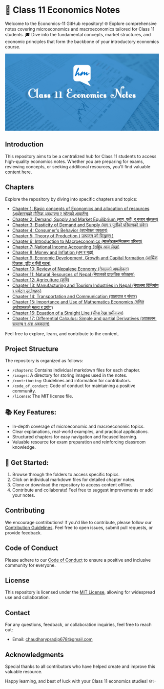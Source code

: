 # 📘 Class 11 Economics Notes

Welcome to the Economics-11 GitHub repository! 🌐 Explore comprehensive notes covering microeconomics and macroeconomics tailored for Class 11 students. 🎓 Dive into the fundamental concepts, market structures, and economic principles that form the backbone of your introductory economics course.

<img src="./images/cover.jpg" alt="Class 11 Economics Notes, Cover image" />

## Introduction

This repository aims to be a centralized hub for Class 11 students to access high-quality economics notes. Whether you are preparing for exams, reviewing concepts, or seeking additional resources, you'll find valuable content here.

## Chapters

Explore the repository by diving into specific chapters and topics:

-  [Chapter 1: Basic concepts of Economics and allocation of resources (अर्थशास्त्रको मौलिक अवधारणा र स्रोतको आवार्तन)](./chapters/chapter-1.md)
-  [Chapter 2: Demand, Supply and Market Equilibrium (माग, पुर्ती, र बजार संतुलन)](./chapters/chapter-2.md)
-  [Chapter 3: Elasticity of Demand and Supply (माग र पुर्तीको परिमाणको संवेग)](./chapters/chapter-3.md)
-  [Chapter 4: Consumer's Behavior (उपभोक्ता व्यवहार)](./chapters/chapter-4.md)
-  [Chapter 5: Theory of Production ( उत्पादन को सिद्धान्त )](./chapters/chapter-5.md)
-  [Chapter 6: Introduction to Macroeconomics (माक्रोइकनमिक्समा परिचय)](./chapters/chapter-6.md)
-  [Chapter 7: National Income Accounting (राष्ट्रिय आय लेखा)](./chapters/chapter-7.md)
-  [Chapter 8: Money and Inflation (धन र मुद्रा)](./chapters/chapter-8.md)
-  [Chapter 9: Economic Development, Growth and Capital formation (आर्थिक विकास, वृद्धि र पूँजी गठन)](./chapters/chapter-9.md)
-  [Chapter 10: Review of Nepalese Economy (नेपालको अवलोकन)](./chapters/chapter-10.md)
-  [Chapter 11: Natural Resources of Nepal (नेपालको प्राकृतिक स्रोतहरू)](./chapters/chapter-11.md)
-  [Chapter 12: Agriculture (कृषि)](./chapters/chapter-12.md)
-  [Chapter 13: Manufacturing and Tourism Industries in Nepal (नेपालमा विनिर्माण र पर्यटन उद्योगहरू)](./chapters/chapter-13.md)
-  [Chapter 14: Transportation and Communication (यातायात र संचार)](./chapters/chapter-14.md)
-  [Chapter 15: Importance and Use of Mathematics Economics (गणित अर्थशास्त्रको महत्व र प्रयोग)](./chapters/chapter-15.md)
-  [Chapter 16: Equation of a Straight Line (सीधा रेखा समीकरण)](./chapters/chapter-16.md)
-  [Chapter 17: Differential Calculus: Simple and partial Derivatives (अवकलन: सामान्य र अंश अवकलन)](./chapters/chapter-17.md)

Feel free to explore, learn, and contribute to the content.

## Project Structure

The repository is organized as follows:

-  `/chapters`: Contains individual markdown files for each chapter.
-  `/images`: A directory for storing images used in the notes.
-  `/contributing`: Guidelines and information for contributors.
-  `/code_of_conduct`: Code of conduct for maintaining a positive community.
-  `/license`: The MIT license file.

## 📚 Key Features:

-  In-depth coverage of microeconomic and macroeconomic topics.
-  Clear explanations, real-world examples, and practical applications.
-  Structured chapters for easy navigation and focused learning.
-  Valuable resource for exam preparation and reinforcing classroom knowledge.

## 🚀 Get Started:

1. Browse through the folders to access specific topics.
2. Click on individual markdown files for detailed chapter notes.
3. Clone or download the repository to access content offline.
4. Contribute and collaborate! Feel free to suggest improvements or add your notes.

## Contributing

We encourage contributions! If you'd like to contribute, please follow our [Contribution Guidelines](./CONTRIBUTING.md). Feel free to open issues, submit pull requests, or provide feedback.

## Code of Conduct

Please adhere to our [Code of Conduct](./CODE_OF_CONDUCT.md) to ensure a positive and inclusive community for everyone.

## License

This repository is licensed under the [MIT License](./LICENSE), allowing for widespread use and collaboration.

## Contact

For any questions, feedback, or collaboration inquiries, feel free to reach out:

-  Email: chaudharypradip678@gmail.com
<!-- -  Twitter: [@YourTwitterHandle](https://twitter.com/YourTwitterHandle) -->

## Acknowledgments

Special thanks to all contributors who have helped create and improve this valuable resource.

Happy learning, and best of luck with your Class 11 economics studies! 🌐✨
